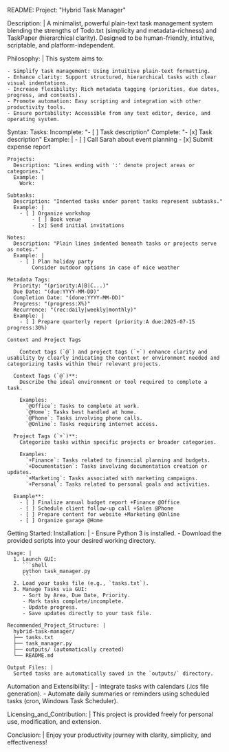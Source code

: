 README:
  Project: "Hybrid Task Manager"
  
  Description: |
    A minimalist, powerful plain-text task management system blending the strengths of Todo.txt (simplicity and metadata-richness) and TaskPaper (hierarchical clarity). Designed to be human-friendly, intuitive, scriptable, and platform-independent.
  
  Philosophy: |
    This system aims to:
    
    - Simplify task management: Using intuitive plain-text formatting.
    - Enhance clarity: Support structured, hierarchical tasks with clear visual indentations.
    - Increase flexibility: Rich metadata tagging (priorities, due dates, progress, and contexts).
    - Promote automation: Easy scripting and integration with other productivity tools.
    - Ensure portability: Accessible from any text editor, device, and operating system.
  
  Syntax:
    Tasks:
      Incomplete: "- [ ] Task description"
      Complete: "- [x] Task description"
      Example: |
        - [ ] Call Sarah about event planning
        - [x] Submit expense report

    Projects:
      Description: "Lines ending with ':' denote project areas or categories."
      Example: |
        Work:

    Subtasks:
      Description: "Indented tasks under parent tasks represent subtasks."
      Example: |
        - [ ] Organize workshop
            - [ ] Book venue
            - [x] Send initial invitations
    
    Notes:
      Description: "Plain lines indented beneath tasks or projects serve as notes."
      Example: |
        - [ ] Plan holiday party
            Consider outdoor options in case of nice weather
    
    Metadata Tags:
      Priority: "(priority:A|B|C...)"
      Due Date: "(due:YYYY-MM-DD)"
      Completion Date: "(done:YYYY-MM-DD)"
      Progress: "(progress:X%)"
      Recurrence: "(rec:daily|weekly|monthly)"
      Example: |
        - [ ] Prepare quarterly report (priority:A due:2025-07-15 progress:30%)

    Context and Project Tags

        Context tags (`@`) and project tags (`+`) enhance clarity and usability by clearly indicating the context or environment needed and categorizing tasks within their relevant projects.

      Context Tags (`@`)**:
        Describe the ideal environment or tool required to complete a task.
        
        Examples:
          `@Office`: Tasks to complete at work.
          `@Home`: Tasks best handled at home.
          `@Phone`: Tasks involving phone calls.
          `@Online`: Tasks requiring internet access.

      Project Tags (`+`)**:
        Categorize tasks within specific projects or broader categories.
  
        Examples:
          `+Finance`: Tasks related to financial planning and budgets.
          `+Documentation`: Tasks involving documentation creation or updates.
          `+Marketing`: Tasks associated with marketing campaigns.
          `+Personal`: Tasks related to personal goals and activities.

      Example**:
        - [ ] Finalize annual budget report +Finance @Office
        - [ ] Schedule client follow-up call +Sales @Phone
        - [ ] Prepare content for website +Marketing @Online
        - [ ] Organize garage @Home
  
  Getting Started:
    Installation: |
      - Ensure Python 3 is installed.
      - Download the provided scripts into your desired working directory.
    
    Usage: |
      1. Launch GUI:
         ```shell
         python task_manager.py
         ```
      2. Load your tasks file (e.g., `tasks.txt`).
      3. Manage Tasks via GUI:
         - Sort by Area, Due Date, Priority.
         - Mark tasks complete/incomplete.
         - Update progress.
         - Save updates directly to your task file.
    
    Recommended_Project_Structure: |
      hybrid-task-manager/
      ├── tasks.txt
      ├── task_manager.py
      ├── outputs/ (automatically created)
      └── README.md
    
    Output Files: |
      Sorted tasks are automatically saved in the `outputs/` directory.
  
  Automation and Extensibility: |
    - Integrate tasks with calendars (.ics file generation).
    - Automate daily summaries or reminders using scheduled tasks (cron, Windows Task Scheduler).
  
  Licensing_and_Contribution: |
    This project is provided freely for personal use, modification, and extension.

  Conclusion: |
    Enjoy your productivity journey with clarity, simplicity, and effectiveness!